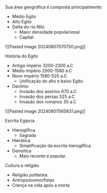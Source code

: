 Sua área geográfica é composta principalmente:

- Médio Egito
- Alto Egito
- Delta do rio Nilo
	- Maior densidade populacional
	- Capital

![[Pasted image 20240807070750.png]]  

História do Egito
- Antigo império 3200-2300 a.C
- Médio império 2000-1580 a.C
- Novo império 1580-525 a.C
	- Unificação do alto e baixo Egito.
- Declínio
	- Invasão dos assírios 670 a.C
	- Invasão dos persas 525 a.C
	- Invasão dos romanos 30 a.C

![[Pasted image 20240807065831.png]]

Escrita Egípcia
- Hieroglífica
	- Sagrada
- Hierática
	- Simplificação da escrita hieroglífica
- Demótica
	- Mais recente e popular.

Cultura e religião
- Religião politeísta.
- Antropozoomorfistas
- Crença na vida após a morte